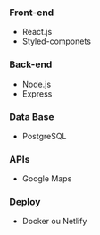 ### Front-end
  - React.js
  - Styled-componets

### Back-end
  - Node.js
  - Express
  
### Data Base
  - PostgreSQL

### APIs
  - Google Maps

### Deploy
  - Docker ou Netlify
